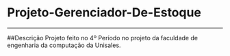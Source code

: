 # Projeto-Gerenciador-De-Estoque
***

##Descrição
Projeto feito no 4º Período no projeto da faculdade de engenharia da computação da Unisales.
